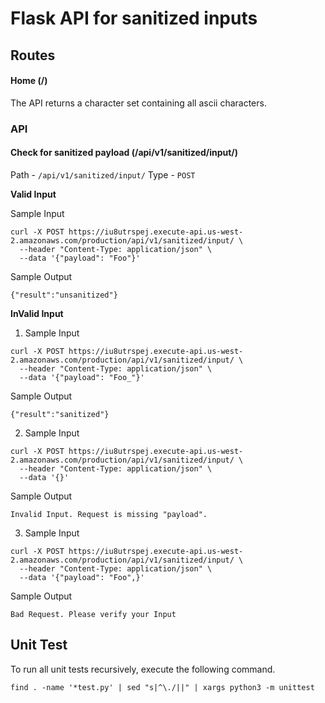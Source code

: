# Flask API for sanitized inputs

## Routes

#### Home (/)

The API returns a character set containing all ascii characters.

### API

#### Check for sanitized payload (/api/v1/sanitized/input/)

Path - `/api/v1/sanitized/input/`
Type - `POST`

**Valid Input**

Sample Input

```
curl -X POST https://iu8utrspej.execute-api.us-west-2.amazonaws.com/production/api/v1/sanitized/input/ \
  --header "Content-Type: application/json" \
  --data '{"payload": "Foo"}'
```

Sample Output

```
{"result":"unsanitized"}
```

**InValid Input**

1.  Sample Input

```
curl -X POST https://iu8utrspej.execute-api.us-west-2.amazonaws.com/production/api/v1/sanitized/input/ \
  --header "Content-Type: application/json" \
  --data '{"payload": "Foo_"}'
```

Sample Output

```
{"result":"sanitized"}
```

2. Sample Input

```
curl -X POST https://iu8utrspej.execute-api.us-west-2.amazonaws.com/production/api/v1/sanitized/input/ \
  --header "Content-Type: application/json" \
  --data '{}'
```

Sample Output

```
Invalid Input. Request is missing "payload".
```

3. Sample Input

```
curl -X POST https://iu8utrspej.execute-api.us-west-2.amazonaws.com/production/api/v1/sanitized/input/ \
  --header "Content-Type: application/json" \
  --data '{"payload": "Foo",}'
```

Sample Output

```
Bad Request. Please verify your Input
```

## Unit Test

To run all unit tests recursively, execute the following command.

```
find . -name '*test.py' | sed "s|^\./||" | xargs python3 -m unittest
```

